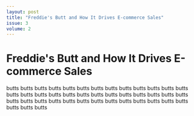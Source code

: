 ```yaml
---
layout: post
title: "Freddie's Butt and How It Drives E-commerce Sales"
issue: 3
volume: 2
---
```


# Freddie's Butt and How It Drives E-commerce Sales

butts butts butts butts butts butts butts butts butts butts butts butts butts butts butts butts butts butts butts butts butts butts butts butts butts butts butts butts butts butts butts butts butts butts butts butts butts butts butts butts butts butts 